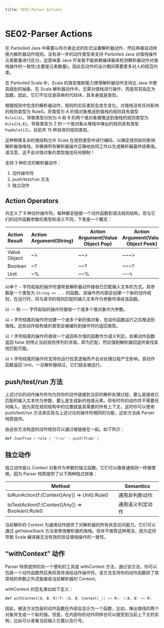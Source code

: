 ```yaml
---
title: SE02-Parser Actions
---
```


# SE02-Parser Actions

在 Parboiled Java 中需要以布尔表达式的形式设置解析器动作，然后再被自动转换为解析器动作规则。没有进一步的动作类型来支持 Parboiled Java 对值栈操作元素数量进行区分。这意味着 Java 开发者不能依赖编译器来检测解析器动作对值栈操作的一致性(主要是元素数量)。因此在动作的设计期间需要更多对人的规范约束。

在 Parboiled Scala 中，Scala 的类型推断能力使得解析器动作支持比 Java 中更高级别的抽象。在 Scala 解析器动作中，无需对值栈进行操作，而是将其指定为函数。因此，它们不仅仅是简单的代码块，其本身就是类型。

根据规则中包含的解析器动作，规则的实际类型会发生变化。对值栈没有任何影响的规则类型为 Rule0。将类型为 A 的值对象推送到值栈的规则具有类型 `Rule1[A]`。导致类型分别为 A 和 B 的两个值对象被推送到值栈的规则类型为 `Rule2[A,B]`。导致类型为 Z 的一个值对象从堆栈中弹出的规则具有类型 `PopRule1[Z]`。目前共 15 种具体的规则类型。

这种稍微复杂的类结构允许 Scala 在规则类型中进行编码，以确定规则如何影响解析器值堆栈，并确保所有解析器操作正确地协同工作以生成解析器最终结果值。请注意，这不会对值对象的类型施加任何限制！

支持 3 种形式的解析器动作：

1. 动作操作符
2. push/test/run 方法
3. 独立动作

## Action Operators

共定义了 9 种动作操作符。每种都会链接一个动作函数到语法规则结构，但与它们的动作函数参数的类型和语义不同。下表是一个概览：

| Action Result | Action Argument(String) | Action Argument(Value Object Pop) | Action Argument(Value Object Peek) | Action Argument(Char) | Action Argument(IndexRange) |
| :------------ | :---------------------- | --------------------------------- | ---------------------------------- | --------------------- | --------------------------- |
| Value Object  | ~>                      | ~~>                               | ~~~>                               | ~:>                   | ~>>                         |
| Boolean       | ~?                      | ~~?                               | ~~~?                               |                       |                             |
| Unit          | ~%                      | ~~%                               | `~~~%`                             |                       |                             |

以单个 `~` 字符起始的操作符通常是解析器动作接收已匹配输入文本的方式。其参数是一个类型为 `String => ...` 的函数。该操作符内部会创建一个新的动作规则，在运行时，将与紧邻的规则匹配的输入文本作为参数传递给该函数。

以 `~~` 和 `~~~` 字符起始的操作符接收一个或多个值对象作为参数。

以 `>` 字符结尾的操作符创建一个或多个新的值对象，在动作函数运行之后推送到值栈。这些动作结构值的类型会被编码到操作符的返回类型。

以 `?` 字符结尾的操作符接收一个返回布尔值的函数作为语义判定。如果动作函数返回 false 则停止当前规则序列的求值，即为匹配，然后强制解析器回退并查找其他匹配可能。

以 `%` 字符结尾的操作符支持你运行任意逻辑而不会对处理过程产生影响。其动作函数返回 Unit，一旦解析器经过，它们就会被运行。

## push/test/run 方法

上述讨论的动作操作符均为将你的动作链接到当前的解析处理过程，要么是接收已匹配的输入文本作为参数，要么是生成新的栈值元素。但有时你的动作并不需要任何输入，因为其在规则结构中的位置就是其需要的所有上下文。这时你可以使用 push/test/run 方法来实现与上述讨论的操作符相同的功能，这些方法由 Parser 特质提供。

由这些方法构造的动作规则可以通过被链接在一起。如下所示：

```scala
def JsonTrue = rule { "true" ~ push(True) }
```

## 独立动作

独立动作是以 Context 对象作为参数的独立函数。它们可以像普通规则一样被使用，因为 Parser 特质提供了以下两种隐式转换：

| Method                                          | Semantics        |
| ----------------------------------------------- | ---------------- |
| toRunAction(f:(Context[Any]) => Unit):Rule0     | 通用非判断动作   |
| toTestAction(f:(Context[Any]) => Boolean):Rule0 | 通用语义判定动作 |

当前解析的 Context 为通用动作提供了对解析器的所有状态访问能力。它们可以通过 getValueStack 方法来修改解析器的值栈。但并不推荐这种用法，因为这将导致 Scala 编译器无法有效的验证值栈操作的一致性。

## “withContext” 动作

Parser 特质提供的另一个便利的工具是 withContext 方法，通过该方法，你可以包装一个动作函数然后再将其传递给动作操作符。该方法支持你的动作函数除了其常规的参数之外还能接收当前解析器的 Context。

withContext 的签名类似如下定义：

```scala
def withContext[A, B, R](f: (A, B, Context[_]) => R): ((A, B) => R)
```

因此，被该方法包装的动作函数在外部会显示为一个函数，比如，弹出值栈的两个对象并生成一个新的值。但是，在内部你的动作同样也可以接受到当前上下文的实例，比如可以查看当前输入位置以及行号。


